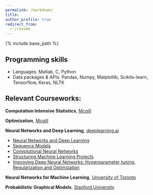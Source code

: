 ```yaml
---
permalink: /markdown/
title: 
author_profile: true
redirect_from: 
  - /resume
---
```

{% include base_path %}

Programming skills
---

 - Languages: Matlab, C, Python
 - Data packages & APIs: Pandas, Numpy, Matplotlib, Scikits-learn, Tensorflow, Keras, NLTK

Relevant Courseworks:
---

**Computation Intensive Statistics**, [Mcgill](http://www.math.mcgill.ca/yyang/comp.html)

**Optimization**, [Mcgill](https://www.mcgill.ca/study/2018-2019/courses/math-560)

**Neural Networks and Deep Learning**, [deeplearning.ai](https://www.coursera.org/account/accomplishments/specialization/QT46J44B7SW4)
 - [Neural Networks and Deep Learning ](https://www.coursera.org/account/accomplishments/records/BZW9RB65KC2Q)
 - [Sequence Models ](https://www.coursera.org/account/accomplishments/records/SLRPNGRWFJ9R)
 - [Convolutional Neural Networks](https://www.coursera.org/account/accomplishments/records/9NWXNPQYHGUS)
 - [Structuring Machine Learning Projects](https://www.coursera.org/account/accomplishments/records/96PTNX2JJQB6)
 - [Improving Deep Neural Networks: Hyperparameter tuning, Regularization and Optimization](https://www.coursera.org/account/accomplishments/records/UGUSX5YPF3A6)

**Neural Networks for Machine Learning**, [University of Toronto](https://www.coursera.org/account/accomplishments/records/GMLKDVBB2DGY)

**Probabilistic Graphical Models**, [Stanford University](https://www.coursera.org/account/accomplishments/records/VXZQ5EKHB4CE)

